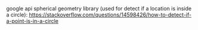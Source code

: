 
google api spherical geometry library (used for detect if a location is inside a circle):
https://stackoverflow.com/questions/14598426/how-to-detect-if-a-point-is-in-a-circle